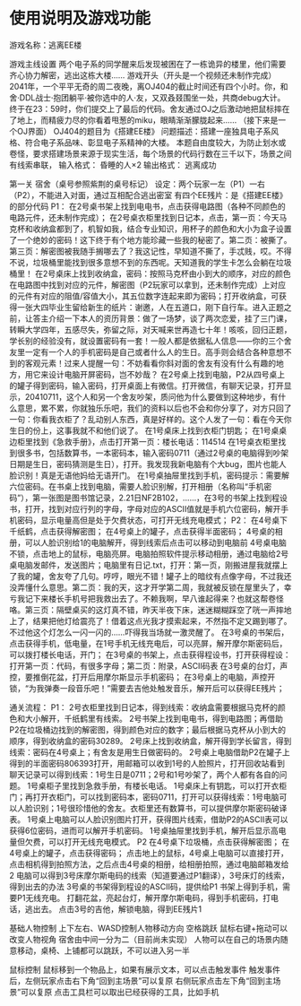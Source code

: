# 使用说明及游戏功能

游戏名称：逃离EE楼

游戏主线设置
两个电子系的同学醒来后发现被困在了一栋诡异的楼里，他们需要齐心协力解密，逃出这栋大楼……
游戏开头（开头是一个视频还未制作完成）
2041年，一个平平无奇的周二夜晚，离OJ404的截止时间还有四个小时。你，和舍·DDL战士·抱团躺平·被你选中的人·友，又双叒叕围坐一处，共商debug大计。终于在23：59时，你们提交上了最后的代码。舍友通过OJ之后激动地把鼠标摔在了地上，而精疲力尽的你看着甩葱的miku，眼睛渐渐朦胧起来……
（接下来是一个OJ界面）
OJ404的题目为《搭建EE楼》
问题描述：搭建一座独具电子系风格、符合电子系品味、彰显电子系精神的大楼。
本题自由度较大，为防止划水或卷怪，要求搭建场景来源于现实生活，每个场景的代码行数在三千以下，场景之间有线索串联，
输入格式：
昏睡的人×2
输出格式：
逃离成功

第一关 宿舍（桌号参照紫荆的桌号标记）
设定：两个玩家一左（P1）一右（P2），不能进入对面，通过互相配合逃出密室
有四个EE残片：是《搭建EE楼》的部分代码
P1：
在2号桌书架上找到电电书，点击获得电路图（各种不同颜色的电路元件，还未制作完成）；
在2号桌衣柜里找到日记本，点击，第一页：今天马克杯和收纳盒都到了，机智如我，结合专业知识，用杯子的颜色和大小为盒子设置了一个绝妙的密码！这下终于有个地方能珍藏一些我的秘密了。第二页：被撕了。第三页：解密图被我随手搁哪去了？我这记性，早知道不撕了，手忒贱，哎。不得不说，垃圾桶里能找到很多意想不到的东西呢。天知道我的学生卡怎么会躺在垃圾桶里！
在2号桌床上找到收纳盒，密码：按照马克杯由小到大的顺序，对应的颜色在电路图中找到对应的元件，解密图（P2玩家可以拿到，还未制作完成）上对应的元件有对应的阻值/容值大小，其五位数字连起来即为密码；打开收纳盒，可获得一张大四毕业生留给新生的纸片：谢邀，人在五道口，刚下自行车。进入正题之前，让答主介绍一下本人的资历背景：做了一场梦，谈了两次恋爱，挂了三门课，转瞬大学四年，五感尽失，弥留之际，对天喊来世再造七十年！咳咳，回归正题，学长别的经验没有，就设置密码有一套！一般人都是依据私人信息——你的三个舍友里一定有一个人的手机密码是自己或者什么人的生日。高手则会结合各种意想不到的客观元素！过来人提醒一句：不妨看看你斜对面的舍友有没有什么有趣的地方，用它来设计电脑开屏密码，岂不妙哉？
在2号桌上找到电脑，P2从四号桌上的罐子得到密码，输入密码，打开桌面上有微信。打开微信，有聊天记录，打开显示，20410711，这个人和另一个舍友吵架，质问他为什么要做到这种地步，有什么意思，累不累，你就独乐乐吧，我们的资料以后也不会和你分享了，对方只回了一句：你看我衣柜了？乱动别人东西，真是好样的。这个人发了一句：看在今天你生日的份上，这事我就不和他们说了。
在1号桌床上找到衣柜门钥匙；
在1号桌桌边柜里找到《急救手册》，点击打开第一页：楼长电话：114514
在1号桌衣柜里找到很多书，包括数算书，一本密码本，输入密码0711（通过2号桌的电脑得到吵架日期是生日，密码猜测是生日），打开。我发现我新电脑有个大bug，图片也能人脸识别！真是无语他妈给无语开门。
在1号桌抽屉里找到手机，密码提示：需要解六位密码。在书桌上找到电脑，需要人脸识别解，打开相册（名称叫“手机密码”），第一张图是图书馆记录，2.21日NF2B102，……，在3号的书架上找到程设书，打开，找到对应行列的字母，字母对应的ASCII值就是手机六位密码，解开手机密码，显示电量高但是处于欠费状态，可打开无线充电模式；
P2：
在4号桌下千纸鹤，点击获得解密图；
在4号桌上的罐子，点击获得半面密码；
4号桌的相册，可以人脸识别给1的电脑解开，得到线索后点击可以移动到电脑前
4号桌电脑不锁，点击地上的鼠标，电脑亮屏。电脑拍照软件提示移动相册，通过电脑给2号桌电脑发邮件，发送图片；电脑里有日记.txt，打开：第一页，刚搬进屋我就摆上了我的罐，舍友夸了几句。哼哼，眼光不错！罐子上的暗纹有点像字母，不过我还没弄懂什么意思。第二页：我的天，这才开学第二周，我就被反锁在屋里头了，幸亏我记下来楼长手机号把我救出去了。不赖我啊，早八谁起得来？也就这帮卷怪咯。第三页：隔壁桌买的这灯真不错，昨天半夜下床，迷迷糊糊踩空了咣一声摔地上了，结果把他灯给震亮了！借着这点光我才摸索起来，不然指不定又踢到哪了。不过他这个灯怎么一闪一闪的……吓得我当场就一激灵醒了。
在3号桌的书架后，点击获得手机，低电量，在1号手机无线充电后，可以亮屏，解开摩尔斯密码后，可以拨打楼长电话，开门；
在3号桌的书架上，点击获得程设书，打开获得程设：打开第一页：代码，有很多字母；第二页：附录，ASCII码表
在3号桌的台灯，声控，要推倒花盆，打开后用摩尔斯显示手机密码；
在3号桌上的电脑，声控开锁，“为我弹奏一段音乐吧！”需要去吉他处触发音乐，解开后可以获得EE残片；

通关流程：
P1：
2号衣柜里找到日记本，得到线索：收纳盒需要根据马克杯的颜色和大小解开，千纸鹤里有线索。
2号书架上找到电电书，得到电路图；再借助P2在垃圾桶边找到的解密图，得到颜色对应的数字；最后根据马克杯从小到大的顺序，得到收纳盒的密码30289。
2号床上找到收纳盒，解开得到学长留言，得到线索：密码在4号桌上；有舍友是用生日做密码的。
2号桌上电脑借助P2在罐子上得到的半面密码806393打开，用邮箱可以收到1号的人脸照片，打开回收站看到聊天记录可以得到线索：1号生日是0711；2号和1号吵架了，两个人都有各自的问题。
1号桌柜子里找到急救手册，有楼长电话。
1号桌床上有钥匙，可以打开衣柜门；再打开衣柜门，可以找到密码本，密码0711，打开可以获得线索：1号电脑可以人脸识别；1号很珍惜他的舍友。衣柜里还有数算书，可以提供摩尔斯密码破译表。
1号桌上电脑可以人脸识别图片打开，获得图片线索，借助P2的ASCII表可以获得6位密码，进而可以解开手机密码。
1号桌抽屉里找到手机，解开后显示高电量但欠费，可以打开无线充电模式。
P2
在4号桌下垃圾桶，点击获得解密图；
在4号桌上的罐子，点击获得密码；
点击地上的鼠标，4号桌上电脑可以直接打开，点击相机得到拍照方法，之后点击4号桌的相册，给相册拍照，通过电脑邮箱发给2
电脑可以得到3号床摩尔斯电码的线索（知道要通过P1翻译），3号床灯的线索，得到出去的办法
3号桌的书架得到程设的ASCII码，提供给P1
书架上得到手机，需要P1无线充电。
打翻花盆，亮起台灯，解开摩尔斯电码，得到手机密码，打电话，逃出去。
点击3号的吉他，解锁电脑，得到EE残片1


基础人物控制
上下左右、WASD控制人物移动方向
空格跳跃
鼠标右键+拖动可以改变人物视角
宿舍由中间一分为二（目前尚未实现）
人物可以在自己的场景内随意移动，桌椅、上铺都可以跳跃，不可以进入另一半

鼠标控制
鼠标移到一个物品上，如果有展示文本，可以点击触发事件
触发事件后，左侧玩家点击右下角“回到主场景”可以复原
右侧玩家点击左下角“回到主场景”可以复原
点击工具栏可以取出已经获得的工具，比如手机

